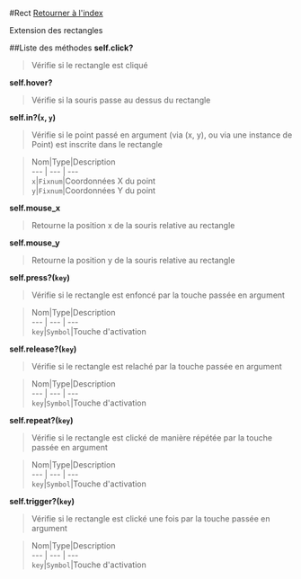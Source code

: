 #Rect
[Retourner à l'index](README.md)

Extension des rectangles

##Liste des méthodes
**self.click?**

> Vérifie si le rectangle est cliqué

  
> 





**self.hover?**

> Vérifie si la souris passe au dessus du rectangle

  
> 





**self.in?(`x`, `y`)**

> Vérifie si le point passé en argument (via (x, y), ou via une instance de Point) est inscrite dans le rectangle

  
> Nom|Type|Description  
--- | --- | ---  
`x`|`Fixnum`|Coordonnées X du point  
`y`|`Fixnum`|Coordonnées Y du point  






**self.mouse_x**

> Retourne la position x de la souris relative au rectangle

  
> 





**self.mouse_y**

> Retourne la position y de la souris relative au rectangle

  
> 





**self.press?(`key`)**

> Vérifie si le rectangle est enfoncé par la touche passée en argument

  
> Nom|Type|Description  
--- | --- | ---  
`key`|`Symbol`|Touche d'activation  






**self.release?(`key`)**

> Vérifie si le rectangle est relaché par la touche passée en argument

  
> Nom|Type|Description  
--- | --- | ---  
`key`|`Symbol`|Touche d'activation  






**self.repeat?(`key`)**

> Vérifie si le rectangle est clické de manière répétée par la touche passée en argument

  
> Nom|Type|Description  
--- | --- | ---  
`key`|`Symbol`|Touche d'activation  






**self.trigger?(`key`)**

> Vérifie si le rectangle est clické une fois par la touche passée en argument

  
> Nom|Type|Description  
--- | --- | ---  
`key`|`Symbol`|Touche d'activation  






